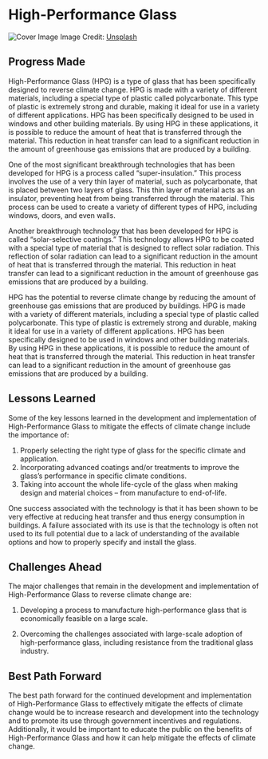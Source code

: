 # High-Performance Glass

![Cover Image](https://images.unsplash.com/photo-1494797262163-102fae527c62?crop=entropy&cs=tinysrgb&fit=max&fm=jpg&ixid=Mnw0NDM1NTZ8MHwxfHNlYXJjaHwxfHxIaWdoLVBlcmZvcm1hbmNlJTIwR2xhc3N8ZW58MHx8fHwxNjgzMDQ5MTA3&ixlib=rb-4.0.3&q=80&w=1080)
Image Credit: [Unsplash](https://unsplash.com/@omgitsyeshi)

## Progress Made

High-Performance Glass (HPG) is a type of glass that has been specifically designed to reverse climate change. HPG is made with a variety of different materials, including a special type of plastic called polycarbonate. This type of plastic is extremely strong and durable, making it ideal for use in a variety of different applications. HPG has been specifically designed to be used in windows and other building materials. By using HPG in these applications, it is possible to reduce the amount of heat that is transferred through the material. This reduction in heat transfer can lead to a significant reduction in the amount of greenhouse gas emissions that are produced by a building.

One of the most significant breakthrough technologies that has been developed for HPG is a process called “super-insulation.” This process involves the use of a very thin layer of material, such as polycarbonate, that is placed between two layers of glass. This thin layer of material acts as an insulator, preventing heat from being transferred through the material. This process can be used to create a variety of different types of HPG, including windows, doors, and even walls.

Another breakthrough technology that has been developed for HPG is called “solar-selective coatings.” This technology allows HPG to be coated with a special type of material that is designed to reflect solar radiation. This reflection of solar radiation can lead to a significant reduction in the amount of heat that is transferred through the material. This reduction in heat transfer can lead to a significant reduction in the amount of greenhouse gas emissions that are produced by a building.

HPG has the potential to reverse climate change by reducing the amount of greenhouse gas emissions that are produced by buildings. HPG is made with a variety of different materials, including a special type of plastic called polycarbonate. This type of plastic is extremely strong and durable, making it ideal for use in a variety of different applications. HPG has been specifically designed to be used in windows and other building materials. By using HPG in these applications, it is possible to reduce the amount of heat that is transferred through the material. This reduction in heat transfer can lead to a significant reduction in the amount of greenhouse gas emissions that are produced by a building.

## Lessons Learned

Some of the key lessons learned in the development and implementation of High-Performance Glass to mitigate the effects of climate change include the importance of:

1. Properly selecting the right type of glass for the specific climate and application.
2. Incorporating advanced coatings and/or treatments to improve the glass’s performance in specific climate conditions.
3. Taking into account the whole life-cycle of the glass when making design and material choices – from manufacture to end-of-life.

One success associated with the technology is that it has been shown to be very effective at reducing heat transfer and thus energy consumption in buildings. A failure associated with its use is that the technology is often not used to its full potential due to a lack of understanding of the available options and how to properly specify and install the glass.

## Challenges Ahead

The major challenges that remain in the development and implementation of High-Performance Glass to reverse climate change are:

1) Developing a process to manufacture high-performance glass that is economically feasible on a large scale.

2) Overcoming the challenges associated with large-scale adoption of high-performance glass, including resistance from the traditional glass industry.

## Best Path Forward

The best path forward for the continued development and implementation of High-Performance Glass to effectively mitigate the effects of climate change would be to increase research and development into the technology and to promote its use through government incentives and regulations. Additionally, it would be important to educate the public on the benefits of High-Performance Glass and how it can help mitigate the effects of climate change.
